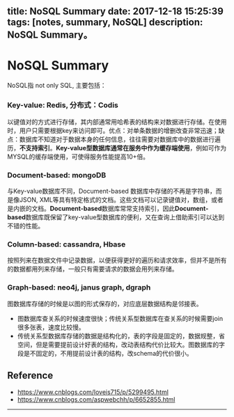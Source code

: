 title: NoSQL Summary
date: 2017-12-18 15:25:39
tags: [notes, summary, NoSQL]
description: NoSQL Summary。
---

# NoSQL Summary

NoSQL指 not only SQL, 主要包括：

### **Key-value: Redis, 分布式：Codis** 

以键值对的方式进行存储，其内部通常用哈希表的结构来对数据进行存储。在使用时，用户只需要根据key来访问即可。优点：对单条数据的增删改查非常迅速；缺点：数据库不知道对于数据本身的任何信息，往往需要对数据库中的数据进行遍历，**不支持索引**。**Key-value型数据库通常在服务中作为缓存端使用**，例如可作为MYSQL的缓存端使用，可使得服务性能提高10+倍。

### **Document-based: mongoDB** 

与Key-value数据库不同，Document-based 数据库中存储的不再是字符串，而是像JSON, XML等具有特定格式的文档。这些文档可以记录键值对，数组，或者是内嵌的文档。**Document-based**数据库常常支持索引，因此**Document-based**数据库既保留了key-value型数据库的便利，又在查询上借助索引可以达到不错的性能。

### **Column-based: cassandra, Hbase**

按照列来在数据文件中记录数据，以便获得更好的遍历和请求效率，但并不是所有的数据都用列来存储，一般只有需要请求的数据会用列来存储。

### **Graph-based: neo4j, janus graph, dgraph**

图数据库存储的时候是以图的形式保存的，对应底层数据结构是邻接表。

- 图数据库查关系的时候速度很快；传统关系型数据库在查关系的时候需要join很多张表，速度比较慢。
- 传统关系型数据库存储的数据是结构化的，表的字段是固定的，数据规整，省空间，但是需要提前设计好表的结构，改动表结构代价比较大。图数据库的字段是不固定的，不用提前设计表的结构，改schema的代价很小。

## Reference

- https://www.cnblogs.com/loveis715/p/5299495.html
- https://www.cnblogs.com/aspwebchh/p/6652855.html

---

